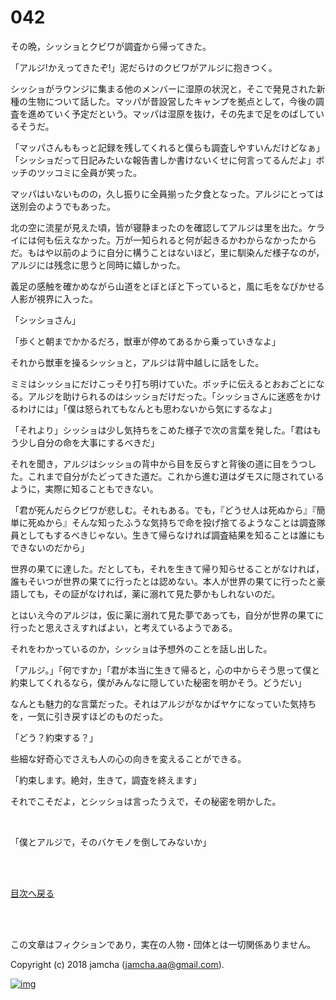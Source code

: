 # 042

その晩，シッショとクビワが調査から帰ってきた。  

「アルジ!かえってきたぞ!」泥だらけのクビワがアルジに抱きつく。  

シッショがラウンジに集まる他のメンバーに湿原の状況と，そこで発見された新種の生物について話した。マッパが昔設営したキャンプを拠点として，今後の調査を進めていく予定だという。マッパは湿原を抜け，その先まで足をのばしているそうだ。  

「マッパさんももっと記録を残してくれると僕らも調査しやすいんだけどなぁ」「シッショだって日記みたいな報告書しか書けないくせに何言ってるんだよ」ボッチのツッコミに全員が笑った。  

マッパはいないものの，久し振りに全員揃った夕食となった。アルジにとっては送別会のようでもあった。  

北の空に流星が見えた頃，皆が寝静まったのを確認してアルジは里を出た。ケライには何も伝えなかった。万が一知られると何が起きるかわからなかったからだ。もはや以前のように自分に構うことはないほど，里に馴染んだ様子なのが，アルジには残念に思うと同時に嬉しかった。  

義足の感触を確かめながら山道をとぼとぼと下っていると，風に毛をなびかせる人影が視界に入った。  

「シッショさん」  

「歩くと朝までかかるだろ，獣車が停めてあるから乗っていきなよ」  

それから獣車を操るシッショと，アルジは背中越しに話をした。  

ミミはシッショにだけこっそり打ち明けていた。ボッチに伝えるとおおごとになる。アルジを助けられるのはシッショだけだった。「シッショさんに迷惑をかけるわけには」「僕は怒られてもなんとも思わないから気にするなよ」  

「それより」シッショは少し気持ちをこめた様子で次の言葉を発した。「君はもう少し自分の命を大事にするべきだ」  

それを聞き，アルジはシッショの背中から目を反らすと背後の道に目をうつした。これまで自分がたどってきた道だ。これから進む道はダモスに隠されているように，実際に知ることもできない。  

「君が死んだらクビワが悲しむ。それもある。でも，『どうせ人は死ぬから』『簡単に死ぬから』そんな知ったふうな気持ちで命を投げ捨てるようなことは調査隊員としてもするべきじゃない。生きて帰らなければ調査結果を知ることは誰にもできないのだから」  

世界の果てに達した。だとしても，それを生きて帰り知らせることがなければ，誰もそいつが世界の果てに行ったとは認めない。本人が世界の果てに行ったと豪語しても，その証がなければ，薬に溺れて見た夢かもしれないのだ。  

とはいえ今のアルジは，仮に薬に溺れて見た夢であっても，自分が世界の果てに行ったと思えさえすればよい，と考えているようである。  

それをわかっているのか，シッショは予想外のことを話し出した。  

「アルジ。」「何ですか」「君が本当に生きて帰ると，心の中からそう思って僕と約束してくれるなら，僕がみんなに隠していた秘密を明かそう。どうだい」  

なんとも魅力的な言葉だった。それはアルジがなかばヤケになっていた気持ちを，一気に引き戻すほどのものだった。  

「どう？約束する？」  

些細な好奇心でさえも人の心の向きを変えることができる。  

「約束します。絶対，生きて，調査を終えます」  

それでこそだよ，とシッショは言ったうえで，その秘密を明かした。  

<br>  

「僕とアルジで，そのバケモノを倒してみないか」  

<br>  
<br>  

[目次へ戻る](https://github.com/jamcha-aa/OblivionReports/blob/master/README.md)  

<br>  
<br>  

この文章はフィクションであり，実在の人物・団体とは一切関係ありません。  

Copyright (c) 2018 jamcha (jamcha.aa@gmail.com).  

[![img](http://i.creativecommons.org/l/by-nc-sa/4.0/88x31.png)](http://creativecommons.org/licenses/by-nc-sa/4.0/deed)